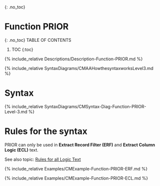 {: .no_toc}
# Function PRIOR 

{: .no_toc}
TABLE OF CONTENTS 
1. TOC
{:toc}  


{% include_relative Descriptions/Description-Function-PRIOR.md %}

{% include_relative SyntaxDiagrams/CMAAHowthesyntaxworksLevel3.md %}

# Syntax 

{% include_relative SyntaxDiagrams/CMSyntax-Diag-Function-PRIOR-Level-3.md %}

# Rules for the syntax

PRIOR can only be used in **Extract Record Filter (ERF)** and **Extract Column Logic (ECL)** text.

See also topic: [Rules for all Logic Text](../../Workbench/RulesforallLogicText.md) 

{% include_relative Examples/CMExample-Function-PRIOR-ERF.md %} 

{% include_relative Examples/CMExample-Function-PRIOR-ECL.md %} 
